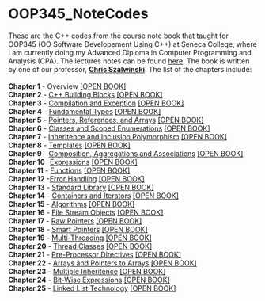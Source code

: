 # OOP345_NoteCodes
These are the C++ codes from the course note book that taught for OOP345 (OO Software Developement Using C++) at Seneca College, where I am currently doing my Advanced Diploma in Computer Programming and Analysis (CPA). The lectures notes can be found <a href="https://scs.senecac.on.ca/~oop345/" target="_blank">here</a>. The book is written by one of our professor, <a href="https://scs.senecac.on.ca/~chris.szalwinski/" target="_blank"><strong>Chris Szalwinski</strong></a>. The list of the chapters include:<br><br>
  <strong>Chapter 1</strong> - Overview <a href="https://scs.senecac.on.ca/~oop345/pages/content/scope.html">[OPEN BOOK]</a><br>
  <strong>Chapter 2</strong> - <a href="https://github.com/HussainIslam/OOP345_NoteCodes/tree/master/Chapter%202%20-%20C%2B%2B%20Building%20Blocks">C++ Building Blocks</a> <a href="https://scs.senecac.on.ca/~oop345/pages/content/start.html">[OPEN BOOK]</a><br>
  <strong>Chapter 3</strong> - <a href="https://github.com/HussainIslam/OOP345_NoteCodes/tree/master/Chapter%203%20-%20Compilation%20and%20Execution">Compilation and Exception</a> <a href="https://scs.senecac.on.ca/~oop345/pages/content/stage.html">[OPEN BOOK]</a><br>
  <strong>Chapter 4</strong> - <a href="https://github.com/HussainIslam/OOP345_NoteCodes/tree/master/Chapter%204%20-%20Fundamental%20Types">Fundamental Types</a> <a href="https://scs.senecac.on.ca/~oop345/pages/content/funda.html">[OPEN BOOK]</a><br>
  <strong>Chapter 5</strong> - <a href="https://github.com/HussainIslam/OOP345_NoteCodes/tree/master/Chapter%205%20-%20Pointers%2C%20References%20and%20Arrays">Pointers, References, and Arrays</a> <a href="https://scs.senecac.on.ca/~oop345/pages/content/compt.html">[OPEN BOOK]</a><br>
  <strong>Chapter 6</strong> - <a href="https://github.com/HussainIslam/OOP345_NoteCodes/tree/master/Chapter%206%20-%20Classes%20and%20Scoped%20Enumerations">Classes and Scoped Enumerations</a> <a href="https://scs.senecac.on.ca/~oop345/pages/content/class.html">[OPEN BOOK]</a><br>
  <strong>Chapter 7</strong> - <a href="https://github.com/HussainIslam/OOP345_NoteCodes/tree/master/Chapter%207%20-%20Inheritence%20and%20Inclusion%20Polymorphism">Inheritence and Inclusion Polymorphism</a> <a href="https://scs.senecac.on.ca/~oop345/pages/content/inher.html">[OPEN BOOK]</a><br>
  <strong>Chapter 8</strong> - <a href="https://github.com/HussainIslam/OOP345_NoteCodes/tree/master/Chapter%208%20-%20Template">Templates</a> <a href="https://scs.senecac.on.ca/~oop345/pages/content/templ.html">[OPEN BOOK]</a><br>
  <strong>Chapter 9</strong> - <a href="https://github.com/HussainIslam/OOP345_NoteCodes/tree/master/Chapter%209%20-%20Compositions%2C%20Aggregations%2C%20and%20Associations">Composition, Aggregations and Associations</a> <a href="https://scs.senecac.on.ca/~oop345/pages/content/compo.html">[OPEN BOOK]</a><br>
  <strong>Chapter 10</strong> -<a href="https://github.com/HussainIslam/OOP345_NoteCodes/tree/master/Chapter%2010%20-%20Expressions">Expressions</a> <a href="https://scs.senecac.on.ca/~oop345/pages/content/expre.html">[OPEN BOOK]</a><br>
  <strong>Chapter 11</strong> - <a href="https://github.com/HussainIslam/OOP345_NoteCodes/tree/master/Chapter%2011%20-%20Functions">Functions</a> <a href="https://scs.senecac.on.ca/~oop345/pages/content/funct.html">[OPEN BOOK]</a><br>
  <strong>Chapter 12</strong> -<a href="https://github.com/HussainIslam/OOP345_NoteCodes/tree/master/Chapter%2012%20-%20Error%20Handling">Error Handling</a> <a href="https://scs.senecac.on.ca/~oop345/pages/content/error.html">[OPEN BOOK]</a><br>
  <strong>Chapter 13</strong> - <a href="https://github.com/HussainIslam/OOP345_NoteCodes/tree/master/Chapter%2013%20-%20Standard%20Library">Standard Library</a> <a href="https://scs.senecac.on.ca/~oop345/pages/content/stlco.html">[OPEN BOOK]</a><br>
  <strong>Chapter 14</strong> - <a href="https://github.com/HussainIslam/OOP345_NoteCodes/tree/master/Chapter%2014%20-%20Containers%20and%20Iterators">Containers and Iterators</a> <a href="https://scs.senecac.on.ca/~oop345/pages/content/seque.html">[OPEN BOOK]</a><br>
  <strong>Chapter 15</strong> - <a href="https://github.com/HussainIslam/OOP345_NoteCodes/tree/master/Chapter%2015%20-%20Algorithms">Algorithms</a> <a href="https://scs.senecac.on.ca/~oop345/pages/content/algor.html">[OPEN BOOK]</a><br>
  <strong>Chapter 16</strong> - <a href="https://github.com/HussainIslam/OOP345_NoteCodes/tree/master/Chapter%2016%20-%20File%20Stream%20Objects">File Stream Objects</a> <a href="https://scs.senecac.on.ca/~oop345/pages/content/files.html">[OPEN BOOK]</a><br>
  <strong>Chapter 17</strong> - <a href="https://github.com/HussainIslam/OOP345_NoteCodes/tree/master/Chapter%2017%20-%20Raw%20Pointers">Raw Pointers</a> <a href="https://scs.senecac.on.ca/~oop345/pages/content/point.html">[OPEN BOOK]</a><br>
  <strong>Chapter 18</strong> - <a href="https://github.com/HussainIslam/OOP345_NoteCodes/tree/master/Chapter%2018%20-%20Smart%20Pointers">Smart Pointers</a> <a href="https://scs.senecac.on.ca/~oop345/pages/content/smart.html">[OPEN BOOK]</a><br>
  <strong>Chapter 19</strong> - <a href="https://github.com/HussainIslam/OOP345_NoteCodes/tree/master/Chapter%2019%20-%20Multi-Threading">Multi-Threading</a> <a href="https://scs.senecac.on.ca/~oop345/pages/content/multi.html">[OPEN BOOK]</a><br>
  <strong>Chapter 20</strong> - <a href="https://github.com/HussainIslam/OOP345_NoteCodes/tree/master/Chapter%2020%20-%20Thread%20Classes">Thread Classes</a> <a href="https://scs.senecac.on.ca/~oop345/pages/content/threa.html">[OPEN BOOK]</a><br>
  <strong>Chapter 21</strong> - <a href="https://github.com/HussainIslam/OOP345_NoteCodes/tree/master/Chapter%2021%20-%20Pre-Processor%20Directives">Pre-Processor Directives</a> <a href="https://scs.senecac.on.ca/~oop345/pages/content/prepr.html">[OPEN BOOK]</a><br>
  <strong>Chapter 22</strong> - <a href="https://github.com/HussainIslam/OOP345_NoteCodes/tree/master/Chapter%2022%20-%20Arrays%20and%20Pointers%20to%20Arrays">Arrays and Pointers to Arrays</a> <a href="https://scs.senecac.on.ca/~oop345/pages/content/array.html">[OPEN BOOK]</a><br>
  <strong>Chapter 23</strong> - <a href="https://github.com/HussainIslam/OOP345_NoteCodes/tree/master/Chapter%2023%20-%20Multiple%20Inheritance">Multiple Inheritence</a> <a href="https://scs.senecac.on.ca/~oop345/pages/content/mult_.html">[OPEN BOOK]</a><br>
  <strong>Chapter 24</strong> - <a href="https://github.com/HussainIslam/OOP345_NoteCodes/tree/master/Chapter%2024%20-%20Bit-Wise%20Expressions">Bit-Wise Expressions</a> <a href="https://scs.senecac.on.ca/~oop345/pages/content/bitws.html">[OPEN BOOK]</a><br>
  <strong>Chapter 25</strong> - <a href="https://github.com/HussainIslam/OOP345_NoteCodes/tree/master/Chapter%2025%20-%20Introduction%20to%20Linked%20Lists">Linked List Technology</a> <a href="https://scs.senecac.on.ca/~oop345/pages/content/linkl.html">[OPEN BOOK]</a><br>
  <!--<strong>Chapter 26</strong> - <a href="#">Other Topics</a><br>-->

